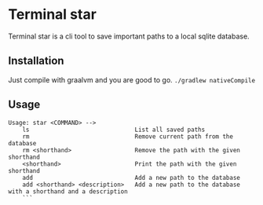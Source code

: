 # Terminal star
Terminal star is a cli tool to save important paths to a local sqlite database.

## Installation
Just compile with graalvm and you are good to go.
`./gradlew nativeCompile`

## Usage
```
Usage: star <COMMAND> -->
    ls                              List all saved paths
    rm                              Remove current path from the database
    rm <shorthand>                  Remove the path with the given shorthand
    <shorthand>                     Print the path with the given shorthand
    add                             Add a new path to the database
    add <shorthand> <description>   Add a new path to the database with a shorthand and a description
    ```
